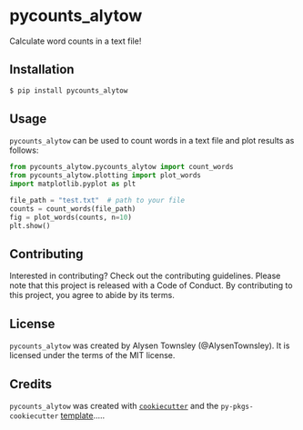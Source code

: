 # pycounts_alytow

Calculate word counts in a text file!

## Installation

```bash
$ pip install pycounts_alytow
```
## Usage

`pycounts_alytow` can be used to count words in a text file and plot results
as follows:

```python
from pycounts_alytow.pycounts_alytow import count_words
from pycounts_alytow.plotting import plot_words
import matplotlib.pyplot as plt

file_path = "test.txt"  # path to your file
counts = count_words(file_path)
fig = plot_words(counts, n=10)
plt.show()
```

## Contributing

Interested in contributing? Check out the contributing guidelines. Please note that this project is released with a Code of Conduct. By contributing to this project, you agree to abide by its terms.

## License

`pycounts_alytow` was created by Alysen Townsley (@AlysenTownsley). It is licensed under the terms of the MIT license.

## Credits

`pycounts_alytow` was created with [`cookiecutter`](https://cookiecutter.readthedocs.io/en/latest/) and the `py-pkgs-cookiecutter` [template](https://github.com/py-pkgs/py-pkgs-cookiecutter).....
